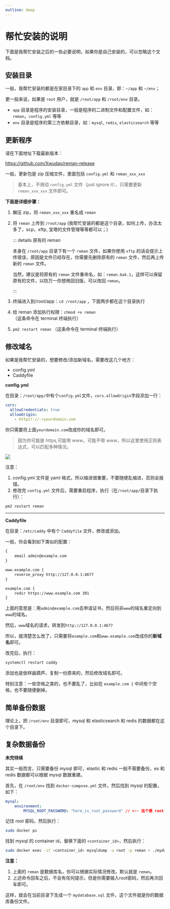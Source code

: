 ```yaml
---
outline: deep
---
```


# 帮忙安装的说明

下面是我帮忙安装之后的一些必要说明，如果你是自己安装的，可以忽略这个文档。

## 安装目录

一般，我帮忙安装的都是在家目录下的 `app` 和 `env` 目录，即：`~/app` 和 `~/env`；

更一般来说，如果是 `root` 用户，就是 `/root/app` 和 `/root/env` 目录。

- `app` 目录是程序的安装目录，一般是程序的二进制文件和配置文件，如：`reman`，`config.yml` 等等
- `env` 目录是程序的第三方依赖目录，如：`mysql`, `redis`, `elasticsearch` 等等

## 更新程序

请在下面地址下载最新版本：

<https://github.com/Xwudao/reman-release>

一般，更新包是 zip 压缩文件，里面包括 `config.yml` 和 `reman_xxx_xxx`

> 基本上，不用动 `config.yml` 文件（just ignore it），只需要更新 `reman_xxx_xxx` 文件即可。

**下面是详细步骤：**

1. 解压 zip，将 `reman_xxx_xxx` 重名成 `reman`

2. 将 `reman` 上传到 `/root/app` (我帮忙安装的都是这个目录，如何上传，办法太多了，scp，xftp, 宝塔的文件管理等等都可以；)

   ::: details 原有的 reman

   本身在 `/root/app` 目录下有一个 `reman` 文件，如果你使用 `xftp` 的话会提示上传错误，原因是文件已经存在，你需要先删除原有的 `reman` 文件，然后再上传新的 `reman` 文件。

   当然，建议是将原有的 `reman` 文件重命名，如：`reman.bak.1`，这样可以保留原有的文件，以防万一你想用回旧版，可以改回 `reman`。

   :::

3. 终端进入到/root/app：`cd /root/app` ，下面两步都在这个目录执行

4. 给 reman 添加执行权限：`chmod +x reman` （这条命令在 terminal 终端执行）

5. `pm2 restart reman` （这条命令在 terminal 终端执行）

## 修改域名

如果是我帮忙安装的，想要修改/添加新域名，需要改这几个地方：

- config.yml
- Caddyfile

**config.yml**

在目录：`/root/app/`中有个`config.yml`文件，`cors.allowOrigin`字段添加一行：

```yml {4}
cors:
  allowCredentials: true
  allowOrigin:
    - https?://.+yourdomain.com
```

你只需要将上面`yourdomain.com`改成你的域名即可。

> 因为你可能是 https,可能带 www，可能不带 www，所以这里使用正则表达式，可以匹配多种情况。

![](/images/help-install/image.png)

注意：

1. config.yml 文件是 yaml 格式，所以缩进很重要，不要随便乱缩进，否则会报错。
2. 修改完 `config.yml` 文件后，需要重启程序，执行（在`/root/app/`目录下执行）：

```sh
pm2 restart reman
```

---

**Caddyfile**

在目录：`/etc/caddy` 中有个 `Caddyfile` 文件，修改或添加。

一般，你会看到如下类似的配置：

```txt
{
    email admin@example.com
}

www.example.com {
    reverse_proxy http://127.0.0.1:4677
}

example.com {
    redir https://www.example.com 301
}
```

上面的意思是：用`admin@example.com`去申请证书，然后将非`www`的域名重定向到`www`的域名。

然后，`www`域名的请求，转发到`http://127.0.0.1:4677`

所以，就清楚怎么改了，只需要将`example.com`和`www.example.com`改成你的**新域名**即可。

改完后，执行：

```sh
systemctl restart caddy
```

添加也是依样画葫芦，复制一份原来的，然后修改域名即可。

特别注意：一些空格之类的，也不要乱了，比如在 `example.com {` 中间有个空格，也不要随便删掉。

## 简单备份数据

理论上，把 `/root/env` 目录即可，mysql 和 elasticsearch 和 redis 的数据都在这个目录下。

## 复杂数据备份

**未完待续**

其实一般而言，只需要备份 mysql 即可，elastic 和 redis 一般不需要备份，es 和 redis 数据都可以根据 mysql 数据重建。

首先，在 `/root/env` 找到 `docker-compose.yml` 文件，然后找到 mysql 的配置，如下：

```yml
mysql:
    environment:
        MYSQL_ROOT_PASSWORD: "here_is_root_password" // <-- 这个是 root 密码
```

记住 root 密码，然后执行：

```sh
sudo docker ps 
```

找到 mysql 的 container id，替换下面的 `<container_id>`，然后执行：

```sh
sudo docker exec -it <container_id> mysqldump -u root -p reman > ./mydatabase.sql
```

**注意：**

1. 上面的 `reman` 是数据库名，你可以根据实际情况修改。默认就是 `reman`。
2. 上述命令回车之后，不会有任何提示，但是你需要输入root密码，然后再次回车即可。

这样，就会在当前目录下生成一个 `mydatabase.sql` 文件，这个文件就是你的数据库备份文件。
